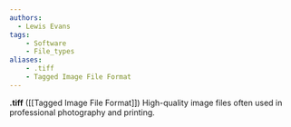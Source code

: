 ```yaml
---
authors:
  - Lewis Evans
tags:
    - Software
    - File_types
aliases:
    - .tiff
    - Tagged Image File Format
---
```

**.tiff** ([[Tagged Image File Format]]) High-quality image files often used in professional photography and printing.
